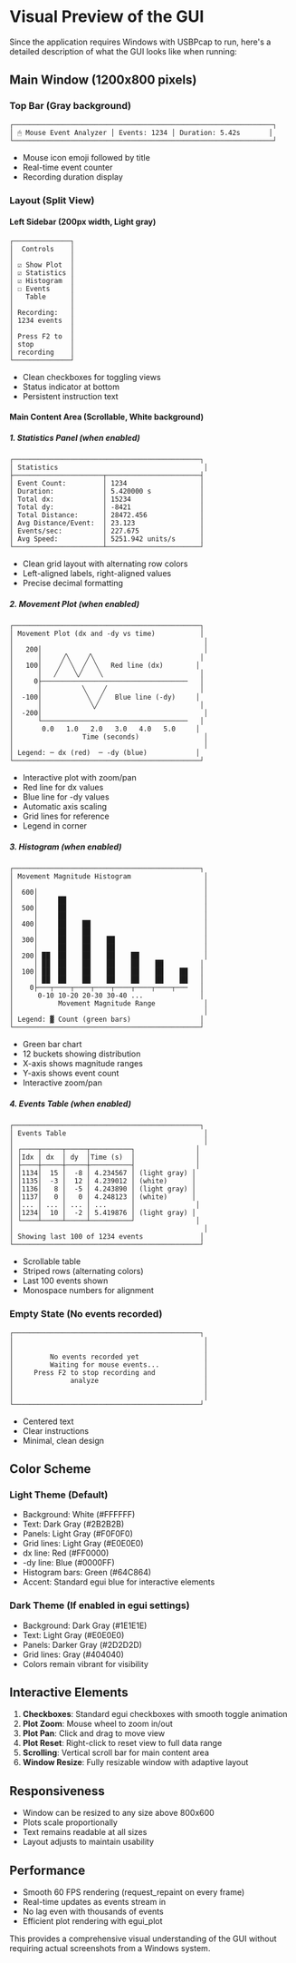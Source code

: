 # Visual Preview of the GUI

Since the application requires Windows with USBPcap to run, here's a detailed description of what the GUI looks like when running:

## Main Window (1200x800 pixels)

### Top Bar (Gray background)
```
┌────────────────────────────────────────────────────────────────┐
│ 🖱 Mouse Event Analyzer │ Events: 1234 │ Duration: 5.42s       │
└────────────────────────────────────────────────────────────────┘
```
- Mouse icon emoji followed by title
- Real-time event counter
- Recording duration display

### Layout (Split View)

#### Left Sidebar (200px width, Light gray)
```
┌──────────────┐
│  Controls    │
│              │
│ ☑ Show Plot  │
│ ☑ Statistics │
│ ☑ Histogram  │
│ ☐ Events     │
│   Table      │
│              │
│ Recording:   │
│ 1234 events  │
│              │
│ Press F2 to  │
│ stop         │
│ recording    │
└──────────────┘
```
- Clean checkboxes for toggling views
- Status indicator at bottom
- Persistent instruction text

#### Main Content Area (Scrollable, White background)

##### 1. Statistics Panel (when enabled)
```
┌──────────────────────────────────────────────┐
│ Statistics                                    │
├──────────────────────┬───────────────────────┤
│ Event Count:         │ 1234                  │
│ Duration:            │ 5.420000 s            │
│ Total dx:            │ 15234                 │
│ Total dy:            │ -8421                 │
│ Total Distance:      │ 28472.456             │
│ Avg Distance/Event:  │ 23.123                │
│ Events/sec:          │ 227.675               │
│ Avg Speed:           │ 5251.942 units/s      │
└──────────────────────┴───────────────────────┘
```
- Clean grid layout with alternating row colors
- Left-aligned labels, right-aligned values
- Precise decimal formatting

##### 2. Movement Plot (when enabled)
```
┌──────────────────────────────────────────────┐
│ Movement Plot (dx and -dy vs time)           │
│                                               │
│   200│                                        │
│      │     ╱╲    ╱╲                          │
│   100│    ╱  ╲  ╱  ╲   Red line (dx)        │
│      │   ╱    ╲╱    ╲                        │
│     0├────────────────────────────────────   │
│      │          ╲    ╱                       │
│  -100│           ╲  ╱   Blue line (-dy)     │
│      │            ╲╱                         │
│  -200│                                        │
│      └────────────────────────────────────   │
│       0.0   1.0   2.0   3.0   4.0   5.0     │
│                 Time (seconds)                │
│                                               │
│ Legend: ─ dx (red)  ─ -dy (blue)            │
└──────────────────────────────────────────────┘
```
- Interactive plot with zoom/pan
- Red line for dx values
- Blue line for -dy values
- Automatic axis scaling
- Grid lines for reference
- Legend in corner

##### 3. Histogram (when enabled)
```
┌──────────────────────────────────────────────┐
│ Movement Magnitude Histogram                  │
│                                               │
│  600│                                         │
│     │     ██                                  │
│  500│     ██                                  │
│     │     ██                                  │
│  400│     ██    ██                            │
│     │     ██    ██                            │
│  300│     ██    ██    ██                      │
│     │     ██    ██    ██                      │
│  200│ ██  ██    ██    ██    ██                │
│     │ ██  ██    ██    ██    ██    ██         │
│  100│ ██  ██    ██    ██    ██    ██    ██   │
│     │ ██  ██    ██    ██    ██    ██    ██   │
│    0├───┬────┬────┬────┬────┬────┬────┬───   │
│      0-10 10-20 20-30 30-40 ...              │
│           Movement Magnitude Range            │
│                                               │
│ Legend: ▓ Count (green bars)                 │
└──────────────────────────────────────────────┘
```
- Green bar chart
- 12 buckets showing distribution
- X-axis shows magnitude ranges
- Y-axis shows event count
- Interactive zoom/pan

##### 4. Events Table (when enabled)
```
┌──────────────────────────────────────────────┐
│ Events Table                                  │
│                                               │
│ ┌────┬─────┬─────┬──────────┐               │
│ │Idx │ dx  │ dy  │Time (s)  │               │
│ ├────┼─────┼─────┼──────────┤               │
│ │1134│  15 │  -8 │ 4.234567 │ (light gray) │
│ │1135│  -3 │  12 │ 4.239012 │ (white)      │
│ │1136│   8 │  -5 │ 4.243890 │ (light gray) │
│ │1137│   0 │   0 │ 4.248123 │ (white)      │
│ │... │ ... │ ... │ ...      │               │
│ │1234│  10 │  -2 │ 5.419876 │ (light gray) │
│ └────┴─────┴─────┴──────────┘               │
│                                               │
│ Showing last 100 of 1234 events              │
└──────────────────────────────────────────────┘
```
- Scrollable table
- Striped rows (alternating colors)
- Last 100 events shown
- Monospace numbers for alignment

### Empty State (No events recorded)
```
┌──────────────────────────────────────────────┐
│                                               │
│                                               │
│         No events recorded yet                │
│         Waiting for mouse events...           │
│     Press F2 to stop recording and            │
│              analyze                          │
│                                               │
│                                               │
└──────────────────────────────────────────────┘
```
- Centered text
- Clear instructions
- Minimal, clean design

## Color Scheme

### Light Theme (Default)
- Background: White (#FFFFFF)
- Text: Dark Gray (#2B2B2B)
- Panels: Light Gray (#F0F0F0)
- Grid lines: Light Gray (#E0E0E0)
- dx line: Red (#FF0000)
- -dy line: Blue (#0000FF)
- Histogram bars: Green (#64C864)
- Accent: Standard egui blue for interactive elements

### Dark Theme (If enabled in egui settings)
- Background: Dark Gray (#1E1E1E)
- Text: Light Gray (#E0E0E0)
- Panels: Darker Gray (#2D2D2D)
- Grid lines: Gray (#404040)
- Colors remain vibrant for visibility

## Interactive Elements

1. **Checkboxes**: Standard egui checkboxes with smooth toggle animation
2. **Plot Zoom**: Mouse wheel to zoom in/out
3. **Plot Pan**: Click and drag to move view
4. **Plot Reset**: Right-click to reset view to full data range
5. **Scrolling**: Vertical scroll bar for main content area
6. **Window Resize**: Fully resizable window with adaptive layout

## Responsiveness

- Window can be resized to any size above 800x600
- Plots scale proportionally
- Text remains readable at all sizes
- Layout adjusts to maintain usability

## Performance

- Smooth 60 FPS rendering (request_repaint on every frame)
- Real-time updates as events stream in
- No lag even with thousands of events
- Efficient plot rendering with egui_plot

This provides a comprehensive visual understanding of the GUI without requiring actual screenshots from a Windows system.
